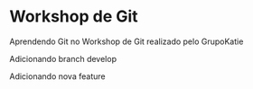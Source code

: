 # Workshop de Git
Aprendendo Git no Workshop de Git realizado pelo GrupoKatie

Adicionando branch develop

Adicionando nova feature
